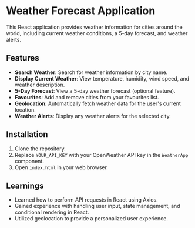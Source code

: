 # Weather Forecast Application

This React application provides weather information for cities around the world, including current weather conditions, a 5-day forecast, and weather alerts.

## Features

- **Search Weather**: Search for weather information by city name.
- **Display Current Weather**: View temperature, humidity, wind speed, and weather description.
- **5-Day Forecast**: View a 5-day weather forecast (optional feature).
- **Favourites**: Add and remove cities from your favourites list.
- **Geolocation**: Automatically fetch weather data for the user's current location.
- **Weather Alerts**: Display any weather alerts for the selected city.

## Installation

1. Clone the repository.
2. Replace `YOUR_API_KEY` with your OpenWeather API key in the `WeatherApp` component.
3. Open `index.html` in your web browser.

## Learnings

- Learned how to perform API requests in React using Axios.
- Gained experience with handling user input, state management, and conditional rendering in React.
- Utilized geolocation to provide a personalized user experience.
